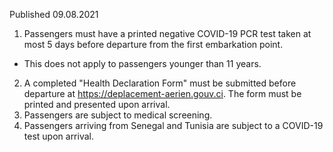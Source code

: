Published 09.08.2021
1. Passengers must have a printed negative COVID-19 PCR test taken at most 5 days before departure from the first embarkation point.
- This does not apply to passengers younger than 11 years.
2. A completed "Health Declaration Form" must be submitted before departure at <a href="https://deplacement-aerien.gouv.ci">https://deplacement-aerien.gouv.ci</a>. The form must be printed and presented upon arrival.
3. Passengers are subject to medical screening.
4. Passengers arriving from Senegal and Tunisia are subject to a COVID-19 test upon arrival.

